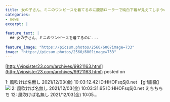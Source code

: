 ```yaml
---
title: 女の子さん、ミニのワンピースを着てるのに腹筋ローラーで純白下着が見えてしまうw
categories:
- news
excerpt: |
  
feature_text: |
  ## 女の子さん、ミニのワンピースを着てるのに...
  
feature_image: "https://picsum.photos/2560/600?image=733"
image: "https://picsum.photos/2560/600?image=733"
---
```


[http://vipsister23.com/archives/9921163.html](http://vipsister23.com/archives/9921163.html)
posted on 

<!--more-->

1: 風吹けば名無し 2021/12/03(金) 10:03:12.42 ID:HHOFsqSj0.net 【gif画像】![](https://livedoor.blogimg.jp/vipsister23/imgs/a/0/a0449483.gif) 2: 風吹けば名無し 2021/12/03(金) 10:03:31.65 ID:HHOFsqSj0.net えちちちち 12: 風吹けば名無し 2021/12/03(金) 10:05...
